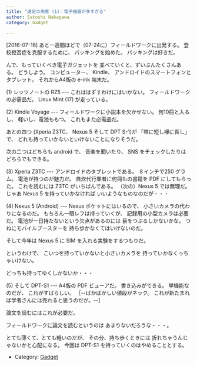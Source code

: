 ```yaml
---
title: "遠足の用意 (1)：電子機器が多すぎる"
author: Satoshi Nakagawa
category: Gadget

---
```


[2016-07-16]  あと一週間ほどで（07-24に）フィールドワークに出発する。
登校拒否症を克服するために、
パッキングを始めた。
パッキングは好きだ。

 んで、もっていくべき電子ガジェットを
並べていくと、ずいぶんたくさんある。
どうしよう。
コンピューター、
Kindle、
アンドロイドのスマートフォンと
タブレット。
それからA4版の e-ink 端末だ。

<!--more-->

 (1) レッツノートの RZ5 ---
これははずすわけにはいかない。
フィールドワークの必需品だ。
Linux Mint (17) が走っている。

 (2) Kindle Voyage ---
フィールドワークに小説本を欠かせない。
何10冊と入るし、
軽いし、電池ももつ。
これもまた必需品だ。

 あとの四つ (Xperia Z3TC、
Nexus 5 そして DPT S-1)が
「帯に短し襷に長し」で、
どれも持っていかないといけないことになりそうだ。

 次の二つはどちらも android で、
音楽を聞いたり、
SNS をチェックしたりは
どちらでもできる。

 (3) Xperia Z3TC ---
アンドロイドのタブレットである。
８インチで250 グラム。
電池が持つのが魅力だ。
自炊代行業者に何冊もの書籍を PDF にしてもらった。
これを読むには Z3TC がいちばんである。
（次の）Nexus 5 では無理だ。
じゃあ Nexus 5 を持っていかなければ
いいようなものなのだが・・・

 (4) Nexus 5 (Android) --- 
Nexus ポケットにはいるので、
小さいカメラの代わりになるのだ。
もちろん一眼レフは持っていくが、
記録用の小型カメラは必要だ。
電池が一日持たないという欠点があるのには
目をつぶるしかないかな。
つねにモバイルブースターを
持ち歩かなくてはいけないのだ。

 そして今年は Nexus 5 に
SIM を入れる実験をするつもりだ。

 というわけで、
こいつを持っていかないと小さいカメラを
持っていかなくっちゃいけない。

 どっちも持ってゆくしかないか・・・

 (5) そして DPT-S1 ---
A4版の PDF ビューアだ。
書き込みができる。
単機能なのだが、
これがすばらしい。
［--ばかばかしい値段がネック。
これが新たまれば学者さんには売れると思うのだが。--］

 論文を読むにはこれが必要だ。

 フィールドワークに論文を読むというのは
あまりないだろうな・・・。

 とても薄くて、とても軽いのだが、
その分、持ち歩くときには
折れちゃうんじゃないかと心配になる。
今回は DPT-S1 を持っていくのはやめることとする。

- Category: [Gadget](categories.html#Gadget)

